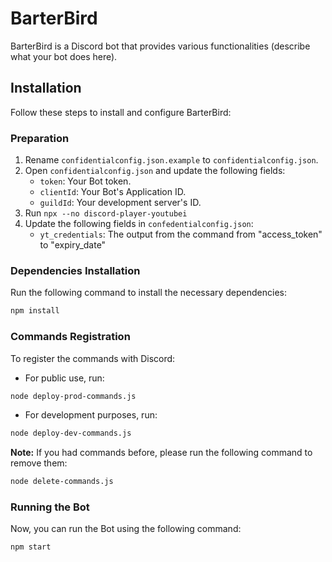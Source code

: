 # BarterBird

BarterBird is a Discord bot that provides various functionalities (describe what your bot does here).

## Installation

Follow these steps to install and configure BarterBird:

### Preparation

1. Rename `confidentialconfig.json.example` to `confidentialconfig.json`.
2. Open `confidentialconfig.json` and update the following fields:
   - `token`: Your Bot token.
   - `clientId`: Your Bot's Application ID.
   - `guildId`: Your development server's ID.
3. Run `npx --no discord-player-youtubei`
4. Update the following fields in `confedentialconfig.json`:
   - `yt_credentials`: The output from the command from "access_token" to "expiry_date"

### Dependencies Installation

Run the following command to install the necessary dependencies:

```bash
npm install
```

### Commands Registration

To register the commands with Discord:

- For public use, run:

```bash
node deploy-prod-commands.js
```

- For development purposes, run:

```bash
node deploy-dev-commands.js
```

**Note:** If you had commands before, please run the following command to remove them:

```bash
node delete-commands.js
```

### Running the Bot

Now, you can run the Bot using the following command:

```bash
npm start
```